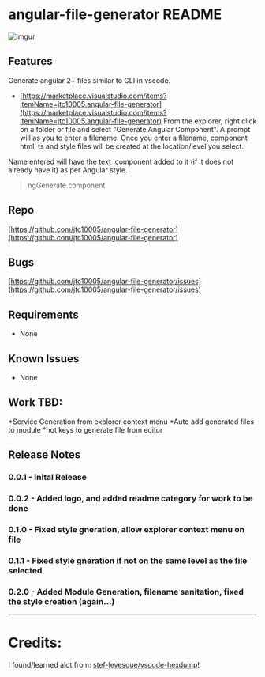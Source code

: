 # angular-file-generator README
![Imgur](https://i.imgur.com/Ho9QR0n.png)

## Features

Generate angular 2+ files similar to CLI in vscode. 
* [https://marketplace.visualstudio.com/items?itemName=jtc10005.angular-file-generator](https://marketplace.visualstudio.com/items?itemName=jtc10005.angular-file-generator)
From the explorer, right click on a folder or file and select "Generate Angular Component".
A prompt will as you to enter a filename.
Once you enter a filename, component html, ts and style files will be created at the location/level you select.

Name entered will have the text .component added to it (if it does not already have it) as per Angular style.

> ngGenerate.component

## Repo
[https://github.com/jtc10005/angular-file-generator](https://github.com/jtc10005/angular-file-generator)

## Bugs
[https://github.com/jtc10005/angular-file-generator/issues](https://github.com/jtc10005/angular-file-generator/issues)

## Requirements

* None

## Known Issues
* None

## Work TBD:
*Service Generation from explorer context menu
*Auto add generated files to module
*hot keys to generate file from editor

## Release Notes

 ### 0.0.1 - Inital Release
 ### 0.0.2 - Added logo, and added readme category for work to be done
 ### 0.1.0 - Fixed style gneration, allow explorer context menu on file
 ### 0.1.1 - Fixed style gneration if not on the same level as the file selected
 ### 0.2.0 - Added Module Generation, filename sanitation, fixed the style creation (again...)

-----------------------------------------------------------------------------------------------------------

# Credits:
I found/learned alot from:
[stef-levesque/vscode-hexdump](https://github.com/stef-levesque/vscode-hexdump)!
